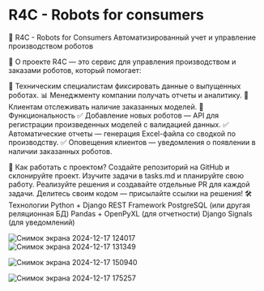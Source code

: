 # R4C - Robots for consumers

🦾 R4C - Robots for Consumers
Автоматизированный учет и управление производством роботов

📌 О проекте
R4C — это сервис для управления производством и заказами роботов, который помогает:

📡 Техническим специалистам фиксировать данные о выпущенных роботах.
📊 Менеджменту компании получать отчеты и аналитику.
📩 Клиентам отслеживать наличие заказанных моделей.
🚀 Функциональность
✅ Добавление новых роботов — API для регистрации произведенных моделей с валидацией данных.
✅ Автоматические отчеты — генерация Excel-файла со сводкой по производству.
✅ Оповещения клиентов — уведомления о появлении в наличии заказанных роботов.

📂 Как работать с проектом?
Создайте репозиторий на GitHub и склонируйте проект.
Изучите задачи в tasks.md и планируйте свою работу.
Реализуйте решения и создавайте отдельные PR для каждой задачи.
Делитесь своим кодом — присылайте ссылки на решения!
🛠 Технологии
Python + Django REST Framework
PostgreSQL (или другая реляционная БД)
Pandas + OpenPyXL (для отчетности)
Django Signals (для уведомлений)


![Снимок экрана 2024-12-17 124017](https://github.com/user-attachments/assets/7624058f-df6a-4fe9-b127-d7cdad1dcc53)
![Снимок экрана 2024-12-17 131349](https://github.com/user-attachments/assets/98cb4a93-a486-4e63-aa93-7f8eff6be60b)

![Снимок экрана 2024-12-17 150940](https://github.com/user-attachments/assets/c79df8ce-c04f-48c1-92e7-8a9626a0dfa5)

![Снимок экрана 2024-12-17 175257](https://github.com/user-attachments/assets/22b46d83-d7a9-4ca1-922a-af17083b2573)
